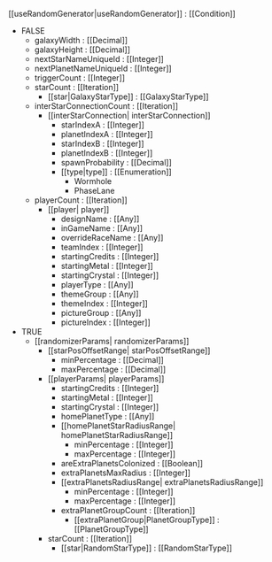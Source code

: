 [[useRandomGenerator|useRandomGenerator]] : [[Condition]]
   * FALSE
     * galaxyWidth : [[Decimal]]
     * galaxyHeight : [[Decimal]]
     * nextStarNameUniqueId : [[Integer]]
     * nextPlanetNameUniqueId : [[Integer]]
     * triggerCount : [[Integer]]
     * starCount : [[Iteration]]
       * [[star|GalaxyStarType]] : [[GalaxyStarType]]
     * interStarConnectionCount : [[Iteration]]
       * [[interStarConnection| interStarConnection]]
         * starIndexA : [[Integer]]
         * planetIndexA : [[Integer]]
         * starIndexB : [[Integer]]
         * planetIndexB : [[Integer]]
         * spawnProbability : [[Decimal]]
         * [[type|type]] : [[Enumeration]]
           * Wormhole
           * PhaseLane
     * playerCount : [[Iteration]]
       * [[player| player]]
         * designName : [[Any]]
         * inGameName : [[Any]]
         * overrideRaceName : [[Any]]
         * teamIndex : [[Integer]]
         * startingCredits : [[Integer]]
         * startingMetal : [[Integer]]
         * startingCrystal : [[Integer]]
         * playerType : [[Any]]
         * themeGroup : [[Any]]
         * themeIndex : [[Integer]]
         * pictureGroup : [[Any]]
         * pictureIndex : [[Integer]]
   * TRUE
     * [[randomizerParams| randomizerParams]]
       * [[starPosOffsetRange| starPosOffsetRange]]
         * minPercentage : [[Decimal]]
         * maxPercentage : [[Decimal]]
       * [[playerParams| playerParams]]
         * startingCredits : [[Integer]]
         * startingMetal : [[Integer]]
         * startingCrystal : [[Integer]]
         * homePlanetType : [[Any]]
         * [[homePlanetStarRadiusRange| homePlanetStarRadiusRange]]
           * minPercentage : [[Integer]]
           * maxPercentage : [[Integer]]
         * areExtraPlanetsColonized : [[Boolean]]
         * extraPlanetsMaxRadius : [[Integer]]
         * [[extraPlanetsRadiusRange| extraPlanetsRadiusRange]]
           * minPercentage : [[Integer]]
           * maxPercentage : [[Integer]]
         * extraPlanetGroupCount : [[Iteration]]
           * [[extraPlanetGroup|PlanetGroupType]] : [[PlanetGroupType]]
       * starCount : [[Iteration]]
         * [[star|RandomStarType]] : [[RandomStarType]]
